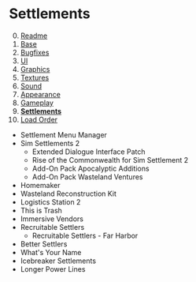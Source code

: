 # Settlements

0. [Readme](./README.md)
1. [Base](./1.BASE.md)
2. [Bugfixes](./2.BUGFIXES.md)
3. [UI](./3.UI.md)
4. [Graphics](./4.GRAPHICS.md)
5. [Textures](./5.TEXTURES.md)
6. [Sound](./6.SOUND.md)
7. [Appearance](./7.APPEARANCE.md)
8. [Gameplay](./8.GAMEPLAY.md)
9. **[Settlements](./9.SETTLEMENTS.md)**
10. [Load Order](./0.LOAD_ORDER.md)

- Settlement Menu Manager
- Sim Settlements 2
  - Extended Dialogue Interface Patch
  - Rise of the Commonwealth for Sim Settlement 2
  - Add-On Pack Apocalyptic Additions
  - Add-On Pack Wasteland Ventures
- Homemaker
- Wasteland Reconstruction Kit
- Logistics Station 2
- This is Trash
- Immersive Vendors
- Recruitable Settlers
  - Recruitable Settlers - Far Harbor
- Better Settlers
- What's Your Name
- Icebreaker Settlements
- Longer Power Lines
